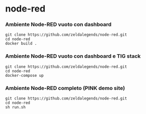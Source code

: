 # node-red
### Ambiente Node-RED vuoto con dashboard
    git clone https://github.com/zeldalegends/node-red.git
    cd node-red
    docker build .
### Ambiente Node-RED vuoto con dashboard e TIG stack
    git clone https://github.com/zeldalegends/node-red.git
    cd node-red
    docker-compose up
### Ambiente Node-RED completo (PINK demo site)
    git clone https://github.com/zeldalegends/node-red.git
    cd node-red
    sh run.sh

